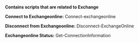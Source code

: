 **Contains scripts that are related to Exchange**

**Connect to Exchangeonline:** Connect-exchangeonline

**Disconnect from Exchangeonline:** Disconnect-ExchangeOnline

**Exchangeonline Status:** Get-ConnectionInformation
